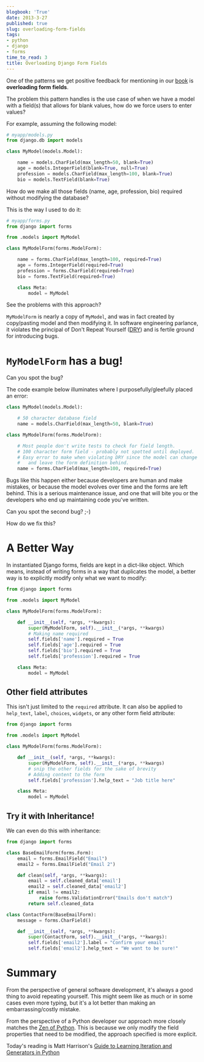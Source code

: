 ```yaml
---
blogbook: 'True'
date: 2013-3-27
published: true
slug: overloading-form-fields
tags:
- python
- django
- forms
time_to_read: 3
title: Overloading Django Form Fields
---
```


One of the patterns we get positive feedback for mentioning in our
[book](https://roygreenfeld.com/products/two-scoops-of-django-1-5/) is **overloading form fields**.

The problem this pattern handles is the use case of when we have a model
with a field(s) that allows for blank values, how do we force users to
enter values?

For example, assuming the following model:

``` python
# myapp/models.py
from django.db import models

class MyModel(models.Model):

    name = models.CharField(max_length=50, blank=True)
    age = models.IntegerField(blank=True, null=True)
    profession = models.CharField(max_length=100, blank=True)
    bio = models.TextField(blank=True)
```

How do we make all those fields (name, age, profession, bio) required
without modifying the database?

This is the way I used to do it:

``` python
# myapp/forms.py
from django import forms

from .models import MyModel

class MyModelForm(forms.ModelForm):

    name = forms.CharField(max_length=100, required=True)
    age = forms.IntegerField(required=True)
    profession = forms.CharField(required=True)
    bio = forms.TextField(required=True)

    class Meta:
        model = MyModel
```

See the problems with this approach?

`MyModelForm` is nearly a copy of `MyModel`, and was in fact created by
copy/pasting model and then modifying it. In software engineering
parlance, it violates the principal of Don't Repeat Yourself
([DRY](https://en.wikipedia.org/wiki/Don%27t_repeat_yourself)) and is
fertile ground for introducing bugs.

`MyModelForm` has a bug!
========================

Can you spot the bug?

The code example below illuminates where I purposefully/gleefully placed
an error:

``` python
class MyModel(models.Model):

    # 50 character database field
    name = models.CharField(max_length=50, blank=True)

class MyModelForm(forms.ModelForm):

    # Most people don't write tests to check for field length.
    # 100 character form field - probably not spotted until deployed.
    # Easy error to make when violating DRY since the model can change
    #   and leave the form definition behind.
    name = forms.CharField(max_length=100, required=True)
```

Bugs like this happen either because developers are human and make
mistakes, or because the model evolves over time and the forms are left
behind. This is a serious maintenance issue, and one that will bite you
or the developers who end up maintaining code you've written.

Can you spot the second bug? ;-)

How do we fix this?

A Better Way
============

In instantiated Django forms, fields are kept in a dict-like object.
Which means, instead of writing forms in a way that duplicates the
model, a better way is to explicitly modify only what we want to modify:

``` python
from django import forms

from .models import MyModel

class MyModelForm(forms.ModelForm):

    def __init__(self, *args, **kwargs):
        super(MyModelForm, self).__init__(*args, **kwargs)
        # Making name required
        self.fields['name'].required = True
        self.fields['age'].required = True
        self.fields['bio'].required = True
        self.fields['profession'].required = True

    class Meta:
        model = MyModel
```

Other field attributes
----------------------

This isn't just limited to the `required` attribute. It can also be
applied to `help_text`, `label`, `choices`, `widgets`, or any other form
field attribute:

``` python
from django import forms

from .models import MyModel

class MyModelForm(forms.ModelForm):

    def __init__(self, *args, **kwargs):
        super(MyModelForm, self).__init__(*args, **kwargs)
        # snip the other fields for the sake of brevity
        # Adding content to the form
        self.fields['profession'].help_text = "Job title here"

    class Meta:
        model = MyModel
```

Try it with Inheritance!
------------------------

We can even do this with inheritance:

``` python
from django import forms

class BaseEmailForm(forms.Form):
    email = forms.EmailField("Email")
    email2 = forms.EmailField("Email 2")

    def clean(self, *args, **kwargs):
        email = self.cleaned_data['email']
        email2 = self.cleaned_data['email2']
        if email != email2:
            raise forms.ValidationError("Emails don't match")
        return self.cleaned_data

class ContactForm(BaseEmailForm):
    message = forms.CharField()

    def __init__(self, *args, **kwargs):
        super(ContactForm, self).__init__(*args, **kwargs):
        self.fields['email2'].label = "Confirm your email"
        self.fields['email2'].help_text = "We want to be sure!"
```

Summary
=======

From the perspective of general software development, it's always a
good thing to avoid repeating yourself. This might seem like as much or
in some cases even more typing, but it's a lot better than making an
embarrassing/costly mistake.

From the perspective of a Python developer our approach more closely
matches the [Zen of Python](https://www.python.org/dev/peps/pep-0020/).
This is because we only modify the field properties that need to be
modified, the approach specified is more explicit.

Today's reading is Matt Harrison's [Guide to Learning Iteration and
Generators in
Python](https://www.amazon.com/Guide-Learning-Iteration-Generators-ebook/dp/B007JR4FCQ/?ie=UTF8&qid=1364400929&sr=1-5&tag=ihpydanny-20)
